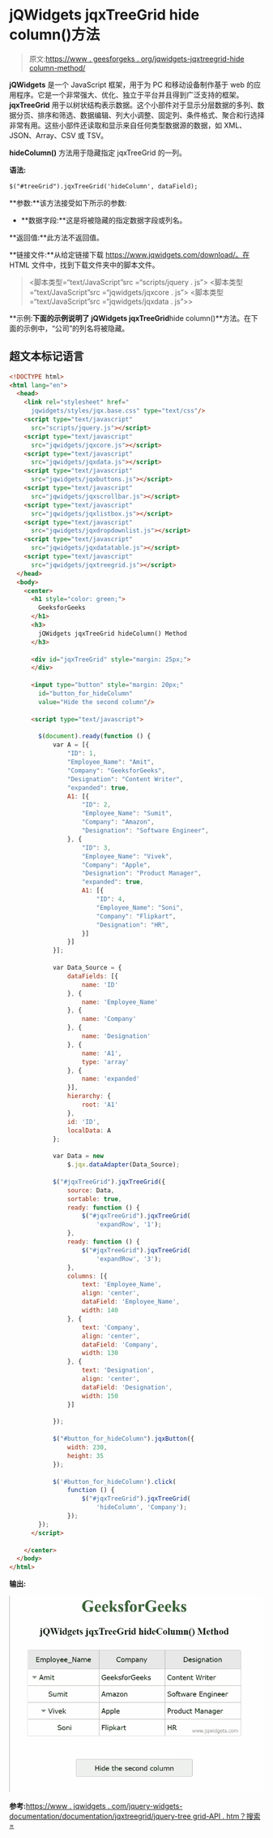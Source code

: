 # jQWidgets jqxTreeGrid hide column()方法

> 原文:[https://www . geesforgeks . org/jqwidgets-jqxtreegrid-hide column-method/](https://www.geeksforgeeks.org/jqwidgets-jqxtreegrid-hidecolumn-method/)

**jQWidgets** 是一个 JavaScript 框架，用于为 PC 和移动设备制作基于 web 的应用程序。它是一个非常强大、优化、独立于平台并且得到广泛支持的框架。 **jqxTreeGrid** 用于以树状结构表示数据。这个小部件对于显示分层数据的多列、数据分页、排序和筛选、数据编辑、列大小调整、固定列、条件格式、聚合和行选择非常有用。这些小部件还读取和显示来自任何类型数据源的数据，如 XML、JSON、Array、CSV 或 TSV。

**hideColumn()** 方法用于隐藏指定 jqxTreeGrid 的一列。

**语法:**

```html
$("#treeGrid").jqxTreeGrid('hideColumn', dataField);
```

**参数:**该方法接受如下所示的参数:

*   **数据字段:**这是将被隐藏的指定数据字段或列名。

**返回值:**此方法不返回值。

**链接文件:**从给定链接下载 https://www.jqwidgets.com/download/。在 HTML 文件中，找到下载文件夹中的脚本文件。

> <link rel="”stylesheet”" href="”jqwidgets/styles/jqx.base.css”" type="”text/css”">
> <脚本类型=“text/JavaScript”src =“scripts/jquery . js”></脚本>
> <脚本类型=“text/JavaScript”src =“jqwidgets/jqxcore . js”></脚本>
> <脚本类型=“text/JavaScript”src =“jqwidgets/jqxdata . js”>>

**示例:**下面的示例说明了 jQWidgets jqxTreeGrid**hide column()**方法。在下面的示例中，“公司”的列名将被隐藏。

## 超文本标记语言

```html
<!DOCTYPE html>
<html lang="en">
  <head>
    <link rel="stylesheet" href="
      jqwidgets/styles/jqx.base.css" type="text/css"/>
    <script type="text/javascript" 
      src="scripts/jquery.js"></script>
    <script type="text/javascript" 
      src="jqwidgets/jqxcore.js"></script>
    <script type="text/javascript" 
      src="jqwidgets/jqxdata.js"></script>
    <script type="text/javascript" 
      src="jqwidgets/jqxbuttons.js"></script>
    <script type="text/javascript" 
      src="jqwidgets/jqxscrollbar.js"></script>
    <script type="text/javascript" 
      src="jqwidgets/jqxlistbox.js"></script>
    <script type="text/javascript" 
      src="jqwidgets/jqxdropdownlist.js"></script>
    <script type="text/javascript" 
      src="jqwidgets/jqxdatatable.js"></script>
    <script type="text/javascript" 
      src="jqwidgets/jqxtreegrid.js"></script>
  </head>
  <body>
    <center>
      <h1 style="color: green;">
        GeeksforGeeks
      </h1>
      <h3>
        jQWidgets jqxTreeGrid hideColumn() Method
      </h3>

      <div id="jqxTreeGrid" style="margin: 25px;">
      </div>

      <input type="button" style="margin: 20px;" 
        id="button_for_hideColumn" 
        value="Hide the second column"/>

      <script type="text/javascript">

        $(document).ready(function () {
            var A = [{
                "ID": 1,
                "Employee_Name": "Amit",
                "Company": "GeeksforGeeks",
                "Designation": "Content Writer",
                "expanded": true,
                A1: [{
                    "ID": 2,
                    "Employee_Name": "Sumit",
                    "Company": "Amazon",
                    "Designation": "Software Engineer",
                }, {
                    "ID": 3,
                    "Employee_Name": "Vivek",
                    "Company": "Apple",
                    "Designation": "Product Manager",
                    "expanded": true,
                    A1: [{
                        "ID": 4,
                        "Employee_Name": "Soni",
                        "Company": "Flipkart",
                        "Designation": "HR",
                    }]
                }]
            }];

            var Data_Source = {
                dataFields: [{
                    name: 'ID'
                }, {
                    name: 'Employee_Name'
                }, {
                    name: 'Company'
                }, {
                    name: 'Designation'
                }, {
                    name: 'A1',
                    type: 'array'
                }, {
                    name: 'expanded'
                }],
                hierarchy: {
                    root: 'A1'
                },
                id: 'ID',
                localData: A
            };

            var Data = new
                $.jqx.dataAdapter(Data_Source);

            $("#jqxTreeGrid").jqxTreeGrid({
                source: Data,
                sortable: true,
                ready: function () {
                    $("#jqxTreeGrid").jqxTreeGrid(
                        'expandRow', '1');
                },
                ready: function () {
                    $("#jqxTreeGrid").jqxTreeGrid(
                        'expandRow', '3');
                },
                columns: [{
                    text: 'Employee_Name',
                    align: 'center',
                    dataField: 'Employee_Name',
                    width: 140
                }, {
                    text: 'Company',
                    align: 'center',
                    dataField: 'Company',
                    width: 130
                }, {
                    text: 'Designation',
                    align: 'center',
                    dataField: 'Designation',
                    width: 150
                }]

            });

            $("#button_for_hideColumn").jqxButton({
                width: 230,
                height: 35
            });

            $('#button_for_hideColumn').click(
                function () {
                    $("#jqxTreeGrid").jqxTreeGrid(
                        'hideColumn', 'Company');
                });
        });
      </script>

    </center>
  </body>
</html>
```

**输出:**

![](img/8f0cd53e1aaacb33b254a1ff96d3d44f.png)

**参考:**[https://www . jqwidgets . com/jquery-widgets-documentation/documentation/jqxtreegrid/jquery-tree grid-API . htm？搜索=](https://www.jqwidgets.com/jquery-widgets-documentation/documentation/jqxtreegrid/jquery-treegrid-api.htm?search=)